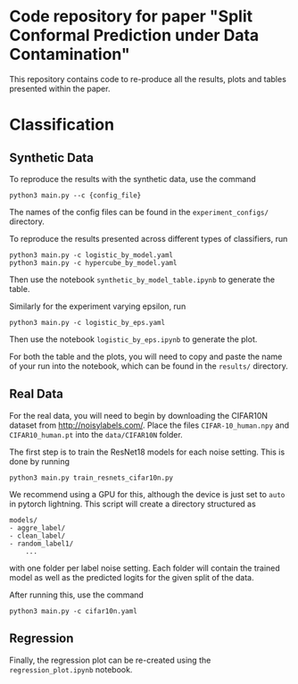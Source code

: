 # Code repository for paper "Split Conformal Prediction under Data Contamination"

This repository contains code to re-produce all the results, plots and tables presented within the paper.

# Classification
## Synthetic Data
To reproduce the results with the synthetic data, use the command

```
python3 main.py --c {config_file}
```
The names of the config files can be found in the ```experiment_configs/``` directory.

To reproduce the results presented across different types of classifiers, run
```
python3 main.py -c logistic_by_model.yaml
python3 main.py -c hypercube_by_model.yaml
```
Then use the notebook ```synthetic_by_model_table.ipynb``` to generate the table.

Similarly for the experiment varying epsilon, run
```
python3 main.py -c logistic_by_eps.yaml
```

Then use the notebook ```logistic_by_eps.ipynb``` to generate the plot.

For both the table and the plots, you will need to copy and paste the name of your run into the notebook, which can be found in the 
```results/``` directory. 

## Real Data
For the real data, you will need to begin by downloading the CIFAR10N dataset from http://noisylabels.com/. Place the files 
```CIFAR-10_human.npy``` and ```CIFAR10_human.pt``` into the ```data/CIFAR10N``` folder.

The first step is to train the ResNet18 models for each noise setting. This is done by running
```
python3 main.py train_resnets_cifar10n.py  
```
We recommend using a GPU for this, although the device is just set to ```auto``` in pytorch lightning.
This script will create a directory structured as 
```
models/
- aggre_label/
- clean_label/
- random_label1/
    ...
```
with one folder per label noise setting. Each folder will contain the trained model as well as the predicted logits for
the given split of the data.

After running this, use the command
```
python3 main.py -c cifar10n.yaml
```

## Regression
Finally, the regression plot can be re-created using the ```regression_plot.ipynb``` notebook.
